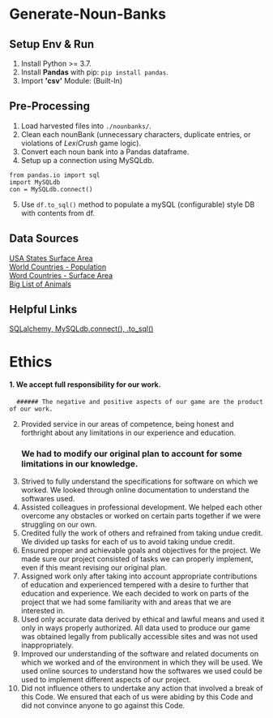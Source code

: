 # Generate-Noun-Banks

## Setup Env & Run

1. Install Python >= 3.7.
2. Install **Pandas** with pip: `pip install pandas`.
3. Import **'csv'** Module: (Built-In)



## Pre-Processing

1. Load harvested files into `./nounbanks/`.
2. Clean each nounBank (unnecessary characters, duplicate entries, or violations of *LexiCrush* game logic).
3. Convert each noun bank into a Pandas dataframe.
4. Setup up a connection using MySQLdb.
```(python)
from pandas.io import sql 
import MySQLdb
con = MySQLdb.connect()
```
5. Use `df.to_sql()` method to populate a mySQL (configurable) style DB with contents from df.

## Data Sources
[USA States Surface Area](https://github.com/jakevdp/data-USstates/blob/master/state-areas.csv)<br>
[World Countries - Population](https://data.worldbank.org/indicator/SP.POP.TOTL)<br>
[Word Countries - Surface Area](https://data.worldbank.org/indicator/AG.SRF.TOTL.K2)<br>
[Big List of Animals](https://gist.github.com/atduskgreg/3cf8ef48cb0d29cf151bedad81553a54)<br>

## Helpful Links
[SQLalchemy, MySQLdb.connect(), .to_sql()](https://stackoverflow.com/a/48393139/21242190)

# Ethics 
#### 1. We accept full responsibility for our work.
      ###### The negative and positive aspects of our game are the product of our work. 
2. Provided service in our areas of competence, being honest and forthright about any limitations in our experience and education.
      ### We had to modify our original plan to account for some limitations in our knowledge. 
3. Strived to fully understand the specifications for software on which we worked.
      We looked through online documentation to understand the softwares used. 
4. Assisted colleagues in professional development.
      We helped each other overcome any obstacles or worked on certain parts together if we were struggling on our own. 
5. Credited fully the work of others and refrained from taking undue credit.
      We divided up tasks for each of us to avoid taking undue credit. 
6. Ensured proper and achievable goals and objectives for the project.
      We made sure our project consisted of tasks we can properly implement, even if this meant revising our original plan. 
7. Assigned work only after taking into account appropriate contributions of education and experienced tempered with a desire to further that education and experience.
      We each decided to work on parts of the project that we had some familiarity with and areas that we are interested in. 
8. Used only accurate data derived by ethical and lawful means and used it only in ways properly authorized.
      All data used to produce our game was obtained legally from publically accessible sites and was not used inappropriately.  
9. Improved our understanding of the software and related documents on which we worked and of the environment in which they will be used.
      We used online sources to understand how the softwares we used could be used to implement different aspects of our project.     
10. Did not influence others to undertake any action that involved a break of this Code.
      We ensured that each of us were abiding by this Code and did not convince anyone to go against this Code. 
